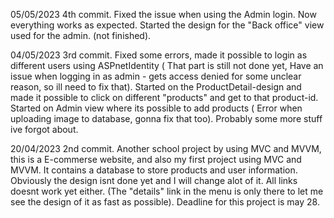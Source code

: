 05/05/2023 4th commit. 
Fixed the issue when using the Admin login. Now everything works as expected. 
Started the design for the "Back office" view used for the admin. (not finished). 


04/05/2023 3rd commit. 
Fixed some errors, made it possible to login as different users using ASPnetIdentity ( That part is still not done yet, Have an issue when logging in as admin - gets access denied for some unclear reason, so ill need to fix that). 
Started on the ProductDetail-design and made it possible to click on different "products" and get to that product-id. 
Started on Admin view where its possible to add products ( Error when uploading image to database, gonna fix that too). 
Probably some more stuff ive forgot about. 
 
 
 
 
 20/04/2023 2nd commit. 
 Another school project by using MVC and MVVM, this is a E-commerse website, and also my first project using MVC and MVVM. 
 It contains a database to store products and user information. 
 Obviously the design isnt done yet and I will change alot of it. All links doesnt work yet either. 
 (The "details" link in the menu is only there to let me see the design of it as fast as possible). 
 Deadline for this project is may 28. 
 
 
 
